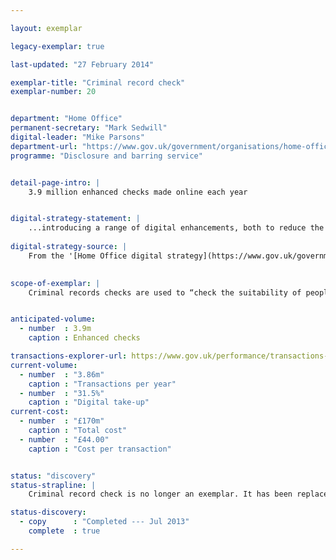 ```yaml
---

layout: exemplar

legacy-exemplar: true

last-updated: "27 February 2014"

exemplar-title: "Criminal record check"
exemplar-number: 20


department: "Home Office"
permanent-secretary: "Mark Sedwill"
digital-leader: "Mike Parsons"
department-url: "https://www.gov.uk/government/organisations/home-office"
programme: "Disclosure and barring service"


detail-page-intro: |
    3.9 million enhanced checks made online each year


digital-strategy-statement: |
    ...introducing a range of digital enhancements, both to reduce the overall number of checks and to transform to digital transactions wherever possible
    
digital-strategy-source: |
    From the '[Home Office digital strategy](https://www.gov.uk/government/publications/home-office-digital-strategy)' --- December 2012
    

scope-of-exemplar: |
    Criminal records checks are used to “check the suitability of people who will be working in positions of trust, primarily with children or vulnerable adults… (DBS) will be introducing a range of digital enhancements, both to reduce the overall number of checks and to transform to digital transactions wherever possible” - [Home Office digital strategy](https://www.gov.uk/government/publications/home-office-digital-strategy)


anticipated-volume:
  - number  : 3.9m
    caption : Enhanced checks

transactions-explorer-url: https://www.gov.uk/performance/transactions-explorer/service-details/home-office-enhanced-criminal-records-checks
current-volume:
  - number  : "3.86m"
    caption : "Transactions per year"
  - number  : "31.5%"
    caption : "Digital take-up"
current-cost:
  - number  : "£170m"
    caption : "Total cost"
  - number  : "£44.00"
    caption : "Cost per transaction"


status: "discovery"
status-strapline: |
    Criminal record check is no longer an exemplar. It has been replaced by [Passports](/transformation/passports).

status-discovery:
  - copy      : "Completed --- Jul 2013"
    complete  : true

---
```




